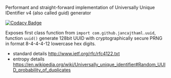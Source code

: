 Performant and straight-forward implementation of Universally Unique IDentifier v4 (also called guid) generator

[![Codacy Badge](https://api.codacy.com/project/badge/Grade/9d4b03d01287441ca3f21626654939ad)](https://www.codacy.com/app/jan-cajthaml/uuid?utm_source=github.com&amp;utm_medium=referral&amp;utm_content=jancajthaml-scala/uuid&amp;utm_campaign=Badge_Grade)

Exposes first class function from `import com.github.jancajthaml.uuid`, function `uuid()` generate 128bit UUID with cryptographically secure PRNG in format 8-4-4-4-12 lowercase hex digits.

* standard details http://www.ietf.org/rfc/rfc4122.txt
* entropy details https://en.wikipedia.org/wiki/Universally_unique_identifier#Random_UUID_probability_of_duplicates
